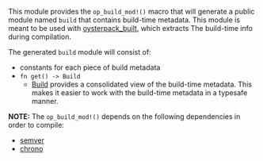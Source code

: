 This module provides the `op_build_mod!()` macro that will generate a
public module named `build` that contains build-time metadata.
This module is meant to be used with [oysterpack_built](https://crates.io/crates/oysterpack_built),
which extracts The build-time info during compilation.

The generated `build` module will consist of:

- constants for each piece of build metadata
- `fn get() -> Build`
    - [Build](struct.Build.html) provides a consolidated view of the build-time metadata.
      This makes it easier to work with the build-time metadata in a
      typesafe manner.

**NOTE:** The `op_build_mod!()` depends on the following dependencies in order to compile:

- [semver](https://crates.io/crates/semver)
- [chrono](https://crates.io/crates/chrono)





